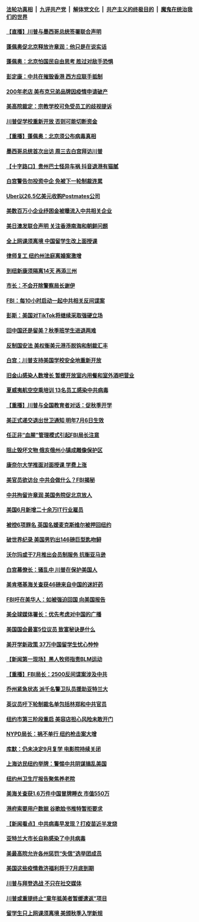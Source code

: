 ####  [法轮功真相](../../../../basic/blob/master/README.md?t=07090402) &nbsp;|&nbsp; [九评共产党](../../../../9ping.md/blob/master/README.md?t=07090402) &nbsp;|&nbsp; [解体党文化](../../../../jtdwh.md/blob/master/README.md?t=07090402)  &nbsp;|&nbsp; [共产主义的终极目的](../../../../gczydzjmd.md/blob/master/README.md?t=07090402) &nbsp;|&nbsp; [魔鬼在统治我们的世界](../../../../mgztzwmdsj.md/blob/master/README.md?t=07090402) 

#### [【直播】川普与墨西哥总统签署联合声明](../pages/nsc412/n12242008.md?t=07090402) 

#### [蓬佩奥促北京释放许章润：他只是在说实话](../pages/nsc412/n12242062.md?t=07090402) 

#### [蓬佩奥：北京怕国民自由思考 胜过对敌手恐惧](../pages/nsc412/n12241980.md?t=07090402) 

#### [彭定康：中共在摧毁香港 西方应联手抵制](../pages/nsc412/n12241830.md?t=07090402) 

#### [200年老店 美布克兄弟品牌因疫情申请破产](../pages/nsc412/n12241765.md?t=07090402) 

#### [美高院裁定：宗教学校可免受员工的歧视提诉](../pages/nsc412/n12241794.md?t=07090402) 

#### [川普促学校重新开放 否则可能切断资金](../pages/nsc412/n12241776.md?t=07090402) 

#### [【重播】蓬佩奥：北京须公布病毒真相](../pages/nsc412/n12239794.md?t=07090402) 

#### [墨西哥总统首次出访 周三去白宫拜访川普](../pages/nsc412/n12241397.md?t=07090402) 

#### [【十字路口】贵州巴士怪异车祸 抖音退港有猫腻](../pages/nsc412/n12240298.md?t=07090402) 

#### [白宫警告勿投资中企 免被下一轮制裁连累](../pages/nsc412/n12241334.md?t=07090402) 

#### [Uber以26.5亿美元收购Postmates公司](../pages/nsc412/n12240422.md?t=07090402) 

#### [美数百万小企业纾困金被曝流入中共相关企业](../pages/nsc412/n12241008.md?t=07090402) 

#### [美日澳发联合声明 关注香港南海和朝鲜问题](../pages/nsc412/n12240998.md?t=07090402) 

#### [全上网课须离境  中国留学生改上面授课](../pages/nsc412/n12240399.md?t=07090402) 

#### [律师复工 纽约州法庭离婚案激增](../pages/nsc412/n12240401.md?t=07090402) 

#### [到纽新康须隔离14天 再添三州](../pages/nsc412/n12240409.md?t=07090402) 

#### [市长：不会开除警察局长谢伊](../pages/nsc412/n12240396.md?t=07090402) 

#### [FBI：每10小时启动一起中共相关反间谍案](../pages/nsc412/n12239799.md?t=07090402) 

#### [彭斯：美国对TikTok将继续采取强硬立场](../pages/nsc412/n12240299.md?t=07090402) 

#### [回中国还是留美？秋季班学生进退两难](../pages/nsc412/n12240236.md?t=07090402) 

#### [反制国安法 美权衡美元港币脱钩和制裁汇丰](../pages/nsc412/n12240249.md?t=07090402) 

#### [白宫：川普支持美国学校安全地重新开放](../pages/nsc412/n12240060.md?t=07090402) 

#### [旧金山感染人数增长 暂缓开放室内用餐和室外酒吧营业](../pages/nsc412/n12240073.md?t=07090402) 

#### [夏威夷航空空乘培训   13名员工感染中共病毒](../pages/nsc412/n12240054.md?t=07090402) 

#### [【重播】川普与全国教育者对话：促秋季开学](../pages/nsc412/n12239239.md?t=07090402) 

#### [美正式递交退出世卫通知 明年7月6日生效](../pages/nsc412/n12239902.md?t=07090402) 

#### [任正非“血腥”管理模式引起FBI局长注意](../pages/nsc412/n12239966.md?t=07090402) 

#### [阻止毁坏文物 俄亥俄州小镇成雕像保护区](../pages/nsc412/n12239759.md?t=07090402) 

#### [康奈尔大学推面对面授课 学费上涨](../pages/nsc412/n12239866.md?t=07090402) 

#### [美官员欲访台 中共会做什么？FBI揭秘](../pages/nsc412/n12239406.md?t=07090402) 

#### [中共拘留许章润 美国务院促北京放人](../pages/nsc412/n12239669.md?t=07090402) 

#### [美国6月新增二十余万IT行业雇员](../pages/nsc412/n12239595.md?t=07090402) 

#### [被控6项罪名 英国名媛麦克斯维尔被押回纽约](../pages/nsc412/n12238014.md?t=07090402) 

#### [破世界纪录 美国男钓出146磅巨型匙吻鲟](../pages/nsc412/n12239111.md?t=07090402) 

#### [沃尔玛或于7月推出会员制服务 抗衡亚马逊](../pages/nsc412/n12239582.md?t=07090402) 

#### [白宫幕僚长：骚乱中 川普在保护美国人](../pages/nsc412/n12239396.md?t=07090402) 

#### [美肯塔基海关查获46磅来自中国的迷奸药](../pages/nsc412/n12237466.md?t=07090402) 

#### [FBI吁在美华人：如被强迫回国 向美国报告](../pages/nsc412/n12239450.md?t=07090402) 

#### [美全球媒体署长：优先考虑对中国的广播](../pages/nsc412/n12239365.md?t=07090402) 

#### [美国国会最富5位议员 致富秘诀是什么](../pages/nsc412/n12239102.md?t=07090402) 

#### [美开学新政策 37万中国留学生忧心忡忡](../pages/nsc412/n12239233.md?t=07090402) 

#### [【新闻第一现场】黑人牧师指责BLM运动](../pages/nsc412/n12239122.md?t=07090402) 

#### [【重播】FBI局长：2500反间谍案涉及中共](../pages/nsc412/n12236620.md?t=07090402) 

#### [乔州紧急状态 派千名警卫队员援助亚特兰大](../pages/nsc412/n12239062.md?t=07090402) 

#### [英议员吁下轮制裁名单包括林郑和中共官员](../pages/nsc412/n12238655.md?t=07090402) 

#### [纽约市第三阶段重启  美容店担心风险未敢开门](../pages/nsc412/n12237916.md?t=07090402) 

#### [NYPD局长：祸不单行 纽约枪击案大增](../pages/nsc412/n12237908.md?t=07090402) 

#### [库默：仍未决定9月复学 电影院持续关闭](../pages/nsc412/n12237930.md?t=07090402) 

#### [上海访民纽约举牌：警惕中共阴谋搞乱美国](../pages/nsc412/n12237891.md?t=07090402) 

#### [纽约州卫生厅报告聚焦养老院](../pages/nsc412/n12237911.md?t=07090402) 

#### [美海关查获1.6万件中国冒牌睡衣 市值550万](../pages/nsc412/n12237797.md?t=07090402) 

#### [港府索要用户数据 谷歌脸书推特暂拒要求](../pages/nsc412/n12237681.md?t=07090402) 

#### [【新闻看点】中共病毒早发现？打疫苗近半发烧](../pages/nsc412/n12237234.md?t=07090402) 

#### [亚特兰大市长自称感染了中共病毒](../pages/nsc412/n12237546.md?t=07090402) 

#### [美最高院允许各州惩罚“失信”选举团成员](../pages/nsc412/n12237551.md?t=07090402) 

#### [美国这些疫情救济福利将于7月底到期](../pages/nsc412/n12237422.md?t=07090402) 

#### [川普与拜登选战 不只在社交媒体](../pages/nsc412/n12237484.md?t=07090402) 

#### [川普或重提终止“童年抵美者暂缓遣返”项目](../pages/nsc412/n12237323.md?t=07090402) 

#### [留学生只上网课须离境 美颁秋季入学新规](../pages/nsc412/n12237306.md?t=07090402) 

